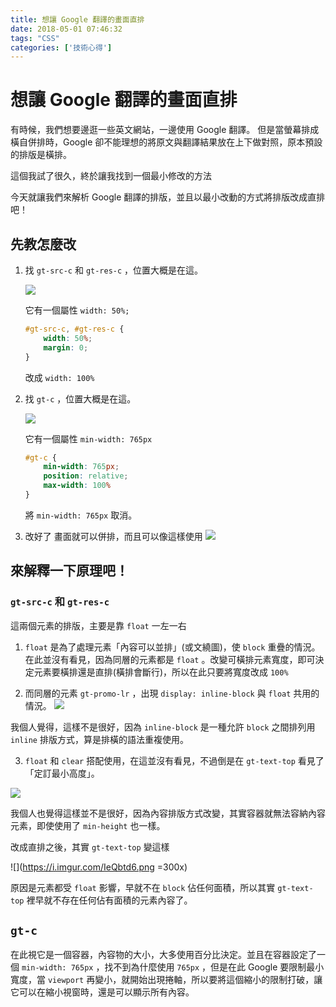 ```yaml
---
title: 想讓 Google 翻譯的畫面直排
date: 2018-05-01 07:46:32
tags: "CSS"
categories: ['技術心得']
---
```


# 想讓 Google 翻譯的畫面直排

有時候，我們想要邊逛一些英文網站，一邊使用 Google 翻譯。
但是當螢幕排成橫自併排時，Google 卻不能理想的將原文與翻譯結果放在上下做對照，原本預設的排版是橫排。

這個我試了很久，終於讓我找到一個最小修改的方法

今天就讓我們來解析 Google 翻譯的排版，並且以最小改動的方式將排版改成直排吧！

## 先教怎麼改

1. 找 `gt-src-c` 和 `gt-res-c` ，位置大概是在這。

   ![](https://i.imgur.com/7QpRi7n.png)

   它有一個屬性 `width: 50%;`

   ```CSS
   #gt-src-c, #gt-res-c {
       width: 50%;
       margin: 0;
   }
   ```

   改成 `width: 100%`

1. 找 `gt-c` ，位置大概是在這。

   ![](https://i.imgur.com/18byang.png)

   它有一個屬性 `min-width: 765px`

   ```CSS
   #gt-c {
       min-width: 765px;
       position: relative;
       max-width: 100%
   }
   ```

   將 `min-width: 765px` 取消。

1. 改好了
   畫面就可以併排，而且可以像這樣使用
   ![](https://i.imgur.com/JgRwYBM.png)

## 來解釋一下原理吧！

### `gt-src-c` 和 `gt-res-c`

這兩個元素的排版，主要是靠 `float` 一左一右

1. `float` 是為了處理元素「內容可以並排」(或文繞圖)，使 `block` 重疊的情況。在此並沒有看見，因為同層的元素都是 `float` 。改變可橫排元素寬度，即可決定元素要橫排還是直排(橫排會斷行)，所以在此只要將寬度改成 `100%`

2. 而同層的元素 `gt-promo-lr` ，出現 `display: inline-block` 與 `float` 共用的情況。
   ![](https://i.imgur.com/Zxu9cbq.png)

我個人覺得，這樣不是很好，因為 `inline-block` 是一種允許 `block` 之間排列用 `inline` 排版方式，算是排橫的語法重複使用。

3. `float` 和 `clear` 搭配使用，在這並沒有看見，不過倒是在 `gt-text-top` 看見了「定訂最小高度」。

![](https://i.imgur.com/RCr2QCX.png)

我個人也覺得這樣並不是很好，因為內容排版方式改變，其實容器就無法容納內容元素，即使使用了 `min-height` 也一樣。

改成直排之後，其實 `gt-text-top` 變這樣

![](https://i.imgur.com/IeQbtd6.png =300x)

原因是元素都受 `float` 影響，早就不在 `block` 佔任何面積，所以其實 `gt-text-top` 裡早就不存在任何佔有面積的元素內容了。

## `gt-c`

在此視它是一個容器，內容物的大小，大多使用百分比決定。並且在容器設定了一個 `min-width: 765px` ，找不到為什麼使用 `765px` ，但是在此 Google 要限制最小寬度，當 `viewport` 再變小，就開始出現捲軸，所以要將這個縮小的限制打破，讓它可以在縮小視窗時，還是可以顯示所有內容。
